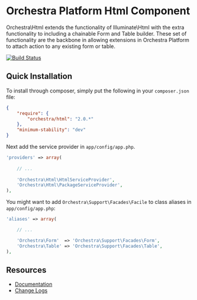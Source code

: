 Orchestra Platform Html Component
==============

Orchestra\Html extends the functionality of Illuminate\Html with the extra functionality to including a chainable Form and Table builder. These set of functionality are the backbone in allowing extensions in Orchestra Platform to attach action to any existing form or table.

[![Build Status](https://travis-ci.org/orchestral/html.png?branch=master)](https://travis-ci.org/orchestral/html)

## Quick Installation

To install through composer, simply put the following in your `composer.json` file:

```json
{
	"require": {
		"orchestra/html": "2.0.*"
	},
	"minimum-stability": "dev"
}
```

Next add the service provider in `app/config/app.php`.

```php
'providers' => array(
	
	// ...
	
	'Orchestra\Html\HtmlServiceProvider',
	'Orchestra\Html\PackageServiceProvider',
),
```

You might want to add `Orchestra\Support\Facades\Facile` to class aliases in `app/config/app.php`:

```php
'aliases' => array(

	// ...

	'Orchestra\Form'  => 'Orchestra\Support\Facades\Form',
	'Orchestra\Table' => 'Orchestra\Support\Facades\Table',
),
```

## Resources

* [Documentation](http://docs.orchestraplatform.com/pages/components/html)
* [Change Logs](https://github.com/orchestral/html/wiki/Change-Logs)
